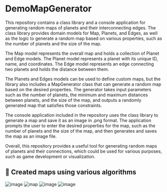 # DemoMapGenerator
This repository contains a class library and a console application for generating random maps of planets and their interconnecting edges. The class library provides domain models for Map, Planets, and Edges, as well as the logic to generate a random map based on various properties, such as the number of planets and the size of the map.

The Map model represents the overall map and holds a collection of Planet and Edge models. The Planet model represents a planet with its unique ID, name, and coordinates. The Edge model represents an edge connecting two planets and holds the distance between them.

The Planets and Edges models can be used to define custom maps, but the library also includes a MapGenerator class that can generate a random map based on the desired properties. The generator takes input parameters such as the number of planets, the minimum and maximum distances between planets, and the size of the map, and outputs a randomly generated map that satisfies those constraints.

The console application included in the repository uses the class library to generate a map and save it as an image in .png format. The application prompts the user to enter the desired properties for the map, such as the number of planets and the size of the map, and then generates and saves the map as an image file.

Overall, this repository provides a useful tool for generating random maps of planets and their connections, which could be used for various purposes, such as game development or visualization.

## 🧿 Created maps using various algorithms
![image](https://user-images.githubusercontent.com/87979065/230389901-f12f0a72-820b-4a46-96b1-39be36824235.png)
![map](https://user-images.githubusercontent.com/87979065/230390237-c505fb18-77c1-409c-aa25-786609ae722c.png)
![image](https://user-images.githubusercontent.com/87979065/230390279-89ad4e9a-4a91-436b-8b40-470595624819.png)
![image](https://user-images.githubusercontent.com/87979065/230390260-5e8cc1e3-511a-4cc0-a858-13dbc7c2ae1d.png)
